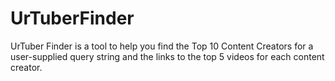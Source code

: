# UrTuberFinder 
UrTuber Finder is a tool to help you find the Top 10 Content
Creators for a user-supplied query string and the links to
the top 5 videos for each content creator.
